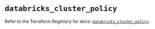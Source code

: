 # `databricks_cluster_policy`

Refer to the Terraform Registory for docs: [`databricks_cluster_policy`](https://registry.terraform.io/providers/databricks/databricks/1.25.1/docs/resources/cluster_policy).
